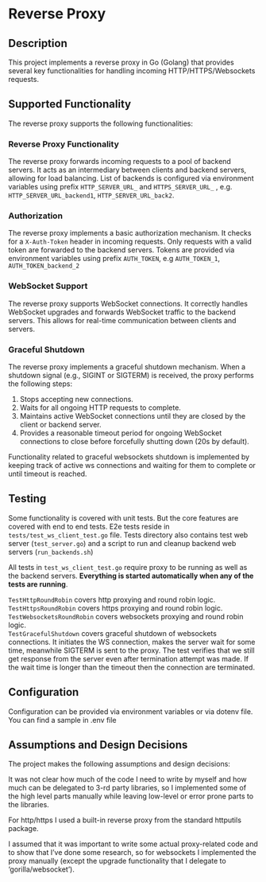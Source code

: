 # Reverse Proxy

## Description

This project implements a reverse proxy in Go (Golang) that provides several key functionalities for handling incoming HTTP/HTTPS/Websockets requests.

## Supported Functionality

The reverse proxy supports the following functionalities:

### Reverse Proxy Functionality

The reverse proxy forwards incoming requests to a pool of backend servers. It acts as an intermediary between clients and backend servers, allowing for load balancing. List of backends is configured via environment variables using prefix `HTTP_SERVER_URL_` and `HTTPS_SERVER_URL_` , e.g. `HTTP_SERVER_URL_backend1`, `HTTP_SERVER_URL_back2`.

### Authorization

The reverse proxy implements a basic authorization mechanism. It checks for a `X-Auth-Token` header in incoming requests. Only requests with a valid token are forwarded to the backend servers. Tokens are provided via environment variables using prefix `AUTH_TOKEN`, e.g `AUTH_TOKEN_1`, `AUTH_TOKEN_backend_2`

### WebSocket Support

The reverse proxy supports WebSocket connections. It correctly handles WebSocket upgrades and forwards WebSocket traffic to the backend servers. This allows for real-time communication between clients and servers.

### Graceful Shutdown

The reverse proxy implements a graceful shutdown mechanism. When a shutdown signal (e.g., SIGINT or SIGTERM) is received, the proxy performs the following steps:

1. Stops accepting new connections.
2. Waits for all ongoing HTTP requests to complete.
3. Maintains active WebSocket connections until they are closed by the client or backend server. 
4. Provides a reasonable timeout period for ongoing WebSocket connections to close before forcefully shutting down (20s by default).

Functionality related to graceful websockets shutdown is implemented by keeping track of active ws connections and waiting for them to complete or until timeout is reached.

## Testing
Some functionality is covered with unit tests. But the core features are covered with end to end tests.
E2e tests reside in `tests/test_ws_client_test.go` file. Tests directory also contains test web server (`test_server.go`) and a script to run and cleanup backend web servers (`run_backends.sh`)

All tests in `test_ws_client_test.go` require proxy to be running as well as the backend servers. **Everything is started automatically when any of the tests are running**.

`TestHttpRoundRobin` covers http proxying and round robin logic.<br> 
`TestHttpsRoundRobin` covers https proxying and round robin logic. <br> 
`TestWebsocketsRoundRobin` covers websockets proxying and round robin logic. <br> 
`TestGracefulShutdown` covers graceful shutdown of websockets connections. It initiates the WS connection, makes the server wait for some time, meanwhile SIGTERM is sent to the proxy. The test verifies that we still get response from the server even after termination attempt was made. If the wait time is longer than the timeout then the connection are terminated.

## Configuration

Configuration can be provided via environment variables or via dotenv file. You can find a sample in .env file

## Assumptions and Design Decisions

The project makes the following assumptions and design decisions:<br> 

It was not clear how much of the code I need to write by myself and how much can be delegated to  3-rd party libraries, so I implemented some of the high level parts manually while leaving low-level or error prone parts to the libraries.  <br> 

For http/https I used a built-in reverse proxy from the standard httputils package. <br> 

I assumed that it was important to write some actual proxy-related code and to show that I’ve done some research, so for websockets I implemented the proxy manually (except the upgrade functionality that I delegate to ‘gorilla/websocket’).<br> 
